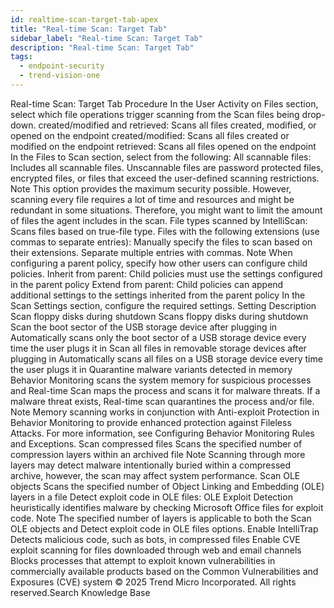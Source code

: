 ```yaml
---
id: realtime-scan-target-tab-apex
title: "Real-time Scan: Target Tab"
sidebar_label: "Real-time Scan: Target Tab"
description: "Real-time Scan: Target Tab"
tags:
  - endpoint-security
  - trend-vision-one
---
```


 Real-time Scan: Target Tab Procedure In the User Activity on Files section, select which file operations trigger scanning from the Scan files being drop-down. created/modified and retrieved: Scans all files created, modified, or opened on the endpoint created/modified: Scans all files created or modified on the endpoint retrieved: Scans all files opened on the endpoint In the Files to Scan section, select from the following: All scannable files: Includes all scannable files. Unscannable files are password protected files, encrypted files, or files that exceed the user-defined scanning restrictions. Note This option provides the maximum security possible. However, scanning every file requires a lot of time and resources and might be redundant in some situations. Therefore, you might want to limit the amount of files the agent includes in the scan. File types scanned by IntelliScan: Scans files based on true-file type. Files with the following extensions (use commas to separate entries): Manually specify the files to scan based on their extensions. Separate multiple entries with commas. Note When configuring a parent policy, specify how other users can configure child policies. Inherit from parent: Child policies must use the settings configured in the parent policy Extend from parent: Child policies can append additional settings to the settings inherited from the parent policy In the Scan Settings section, configure the required settings. Setting Description Scan floppy disks during shutdown Scans floppy disks during shutdown Scan the boot sector of the USB storage device after plugging in Automatically scans only the boot sector of a USB storage device every time the user plugs it in Scan all files in removable storage devices after plugging in Automatically scans all files on a USB storage device every time the user plugs it in Quarantine malware variants detected in memory Behavior Monitoring scans the system memory for suspicious processes and Real-time Scan maps the process and scans it for malware threats. If a malware threat exists, Real-time scan quarantines the process and/or file. Note Memory scanning works in conjunction with Anti-exploit Protection in Behavior Monitoring to provide enhanced protection against Fileless Attacks. For more information, see Configuring Behavior Monitoring Rules and Exceptions. Scan compressed files Scans the specified number of compression layers within an archived file Note Scanning through more layers may detect malware intentionally buried within a compressed archive, however, the scan may affect system performance. Scan OLE objects Scans the specified number of Object Linking and Embedding (OLE) layers in a file Detect exploit code in OLE files: OLE Exploit Detection heuristically identifies malware by checking Microsoft Office files for exploit code. Note The specified number of layers is applicable to both the Scan OLE objects and Detect exploit code in OLE files options. Enable IntelliTrap Detects malicious code, such as bots, in compressed files Enable CVE exploit scanning for files downloaded through web and email channels Blocks processes that attempt to exploit known vulnerabilities in commercially available products based on the Common Vulnerabilities and Exposures (CVE) system © 2025 Trend Micro Incorporated. All rights reserved.Search Knowledge Base